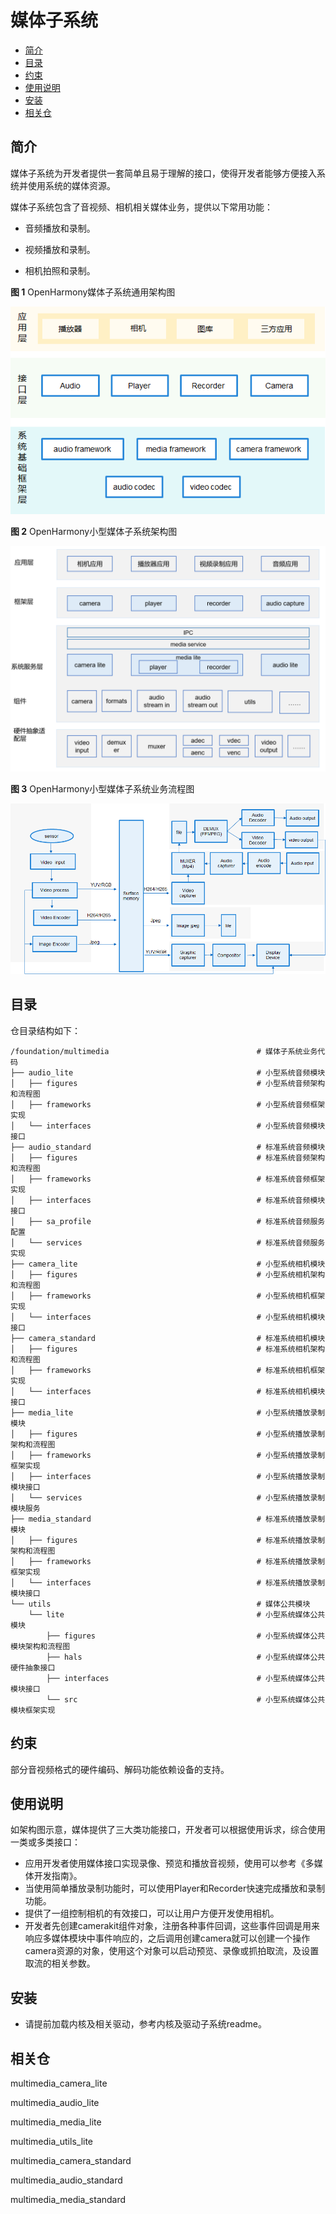 # 媒体子系统<a name="ZH-CN_TOPIC_0000001078026808"></a>

-   [简介](#section11660541593)
-   [目录](#section161941989596)
-   [约束](#section119744591305)
-   [使用说明](#section1312121216216)
-   [安装](#section11914418405)
-   [相关仓](#section1371113476307)

## 简介<a name="section11660541593"></a>

媒体子系统为开发者提供一套简单且易于理解的接口，使得开发者能够方便接入系统并使用系统的媒体资源。

媒体子系统包含了音视频、相机相关媒体业务，提供以下常用功能：

-   音频播放和录制。
-   视频播放和录制。

-   相机拍照和录制。

**图 1**  OpenHarmony媒体子系统通用架构图<a name="fig99659301300"></a>  


![](figures/zh-cn_image_0000001115819528.png)

**图 2**  OpenHarmony小型媒体子系统架构图<a name="fig11400536715"></a>  


![](figures/媒体子系统架构图.png)

**图 3**  OpenHarmony小型媒体子系统业务流程图<a name="fig199079467553"></a>  


![](figures/zh-cn_image_0000001111659738.png)

## 目录<a name="section161941989596"></a>

仓目录结构如下：

```
/foundation/multimedia                                 # 媒体子系统业务代码
├── audio_lite                                         # 小型系统音频模块
│   ├── figures                                        # 小型系统音频架构和流程图
│   ├── frameworks                                     # 小型系统音频框架实现
│   └── interfaces                                     # 小型系统音频模块接口
├── audio_standard                                     # 标准系统音频模块
│   ├── figures                                        # 标准系统音频架构和流程图
│   ├── frameworks                                     # 标准系统音频框架实现
│   ├── interfaces                                     # 标准系统音频模块接口
│   ├── sa_profile                                     # 标准系统音频服务配置
│   └── services                                       # 标准系统音频服务实现
├── camera_lite                                        # 小型系统相机模块
│   ├── figures                                        # 小型系统相机架构和流程图
│   ├── frameworks                                     # 小型系统相机框架实现
│   └── interfaces                                     # 小型系统相机模块接口
├── camera_standard                                    # 标准系统相机模块
│   ├── figures                                        # 标准系统相机架构和流程图
│   ├── frameworks                                     # 标准系统相机框架实现
│   └── interfaces                                     # 标准系统相机模块接口
├── media_lite                                         # 小型系统播放录制模块
│   ├── figures                                        # 小型系统播放录制架构和流程图
│   ├── frameworks                                     # 小型系统播放录制框架实现
│   ├── interfaces                                     # 小型系统播放录制模块接口
│   └── services                                       # 小型系统播放录制模块服务
├── media_standard                                     # 标准系统播放录制模块
│   ├── figures                                        # 标准系统播放录制架构和流程图
│   ├── frameworks                                     # 标准系统播放录制框架实现
│   └── interfaces                                     # 标准系统播放录制模块接口
└── utils                                              # 媒体公共模块
    └── lite                                           # 小型系统媒体公共模块
        ├── figures                                    # 小型系统媒体公共模块架构和流程图
        ├── hals                                       # 小型系统媒体公共硬件抽象接口
        ├── interfaces                                 # 小型系统媒体公共模块接口
        └── src                                        # 小型系统媒体公共模块框架实现
```

## 约束<a name="section119744591305"></a>

部分音视频格式的硬件编码、解码功能依赖设备的支持。

## 使用说明<a name="section1312121216216"></a>

如架构图示意，媒体提供了三大类功能接口，开发者可以根据使用诉求，综合使用一类或多类接口：

-   应用开发者使用媒体接口实现录像、预览和播放音视频，使用可以参考《多媒体开发指南》。
-   当使用简单播放录制功能时，可以使用Player和Recorder快速完成播放和录制功能。
-   提供了一组控制相机的有效接口，可以让用户方便开发使用相机。
-   开发者先创建camerakit组件对象，注册各种事件回调，这些事件回调是用来响应多媒体模块中事件响应的，之后调用创建camera就可以创建一个操作camera资源的对象，使用这个对象可以启动预览、录像或抓拍取流，及设置取流的相关参数。

## 安装<a name="section11914418405"></a>

-   请提前加载内核及相关驱动，参考内核及驱动子系统readme。

## 相关仓<a name="section1371113476307"></a>

multimedia\_camera\_lite

multimedia\_audio\_lite

multimedia\_media\_lite

multimedia\_utils\_lite

multimedia\_camera\_standard

multimedia\_audio\_standard

multimedia\_media\_standard

